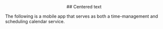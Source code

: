 <div align="center">##  Centered text</div>

  The following is a mobile app that serves as both a time-management and scheduling calendar service. 
